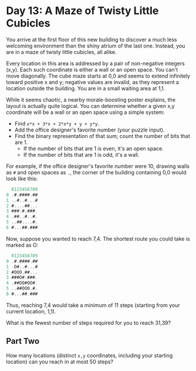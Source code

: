 # Day 13: A Maze of Twisty Little Cubicles

You arrive at the first floor of this new building to discover a
much less welcoming environment than the shiny atrium of the last one.
Instead, you are in a maze of twisty little cubicles, all alike.

Every location in this area is addressed by a pair of non-negative integers (x,y).
Each such coordinate is either a wall or an open space.
You can't move diagonally.
The cube maze starts at 0,0 and seems to extend
infinitely toward positive x and y; negative values are invalid,
as they represent a location outside the building.
You are in a small waiting area at 1,1.

While it seems chaotic, a nearby morale-boosting poster explains,
the layout is actually quite logical.
You can determine whether a given x,y coordinate will be
a wall or an open space using a simple system:

- Find `x*x + 3*x + 2*x*y + y + y*y`.
- Add the office designer's favorite number (your puzzle input).
- Find the binary representation of that sum; count the number of bits that are 1.
  - If the number of bits that are 1 is even, it's an open space.
  - If the number of bits that are 1 is odd, it's a wall.

For example, if the office designer's favorite number were 10,
drawing walls as `#` and open spaces as `.`,
the corner of the building containing 0,0 would look like this:

```scala
  0123456789
0 .#.####.##
1 ..#..#...#
2 #....##...
3 ###.#.###.
4 .##..#..#.
5 ..##....#.
6 #...##.###
```

Now, suppose you wanted to reach 7,4.
The shortest route you could take is marked as O:

```scala
  0123456789
0 .#.####.##
1 .O#..#...#
2 #OOO.##...
3 ###O#.###.
4 .##OO#OO#.
5 ..##OOO.#.
6 #...##.###
```

Thus, reaching 7,4 would take a minimum of 11 steps
(starting from your current location, 1,1).

What is the fewest number of steps required for you to reach 31,39?

## Part Two

How many locations (distinct `x,y` coordinates, including your starting location)
can you reach in at most 50 steps?
